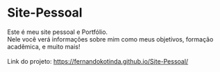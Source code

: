 # Site-Pessoal
Este é meu site pessoal e Portfólio. <br>
Nele você verá informações sobre mim como meus objetivos, formação acadêmica, e muito mais! <br> <br>
Link do projeto: https://fernandokotinda.github.io/Site-Pessoal/

